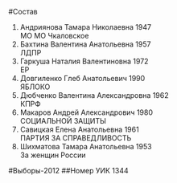 #Состав
1. Андриянова Тамара Николаевна 1947   
    МО МО Чкаловское
2. Бахтина Валентина Анатольевна 1957   
    ЛДПР
3. Гаркуша Наталия Валентиновна 1972   
    ЕР
4. Довгиленко Глеб Анатольевич 1990   
    ЯБЛОКО
5. Дюбченко Валентина Александровна 1962   
    КПРФ
6. Макаров Андрей Александрович 1980   
    СОЦИАЛЬНОЙ ЗАЩИТЫ
7. Савицкая Елена Анатольевна 1961   
    ПАРТИЯ ЗА СПРАВЕДЛИВОСТЬ
8. Шихматова Тамара Анатольевна 1953   
    За женщин России

#Выборы-2012
##Номер УИК
1344